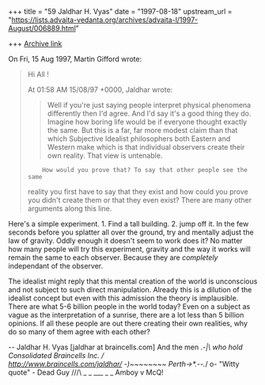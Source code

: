 +++
title = "59 Jaldhar H. Vyas"
date = "1997-08-18"
upstream_url = "https://lists.advaita-vedanta.org/archives/advaita-l/1997-August/006889.html"

+++
[Archive link](https://lists.advaita-vedanta.org/archives/advaita-l/1997-August/006889.html)

On Fri, 15 Aug 1997, Martin Gifford wrote:

> Hi All !
>
> At 01:58 AM 15/08/97 +0000, Jaldhar  wrote:
>
> >Well if you're just saying people interpret physical phenomena differently
> >then I'd agree.  And I'd say it's a good thing they do.  Imagine how
> >boring life would be if everyone thought exactly the same.  But this is a
> >far, far more modest claim than that which Subjective Idealist
> >philosophers both Eastern and Western make which is that individual
> >observers create their own reality.  That view is untenable.
>
>         How would you prove that? To say that other people see the same
> reality you first have to say that they exist and how could you prove you
> didn't create them or that they even exist? There are many other arguments
> along this line.
>

Here's a simple experiment.  1.  Find a tall building.  2.  jump off it.
In the few seconds before you splatter all over the ground, try and
mentally adjust the law of gravity.  Oddly enough it doesn't seem to work
does it?  No matter how many people will try this experiment, gravity and
the way it works will remain the same to each observer.  Because they are
_completely_ independant of the observer.

The idealist might reply that this mental creation of the world is
unconscious and not subject to such direct manipulation.  Already this is
a dilution of the idealist concept but even with this admission the theory
is implausible.  There are what 5-6 billion people in the world today?
Even on a subject as vague as the interpretation of a sunrise, there are a
lot less than 5 billion opinions.  If all these people are out there
creating their own realities, why do so many of them agree with each
other?


--
Jaldhar H. Vyas [jaldhar at braincells.com]   And the men .-_|\ who hold
Consolidated Braincells Inc.                          /     \
http://www.braincells.com/jaldhar/ -)~~~~~~~~  Perth->*.--._/  o-
"Witty quote" - Dead Guy   /\/\/\ _ _ ___ _  _ Amboy       v      McQ!

